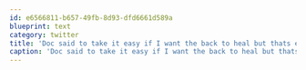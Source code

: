 ```yaml
---
id: e6566811-b657-49fb-8d93-dfd6661d589a
blueprint: text
category: twitter
title: 'Doc said to take it easy if I want the back to heal but thats easier said than done.'
caption: 'Doc said to take it easy if I want the back to heal but thats easier said than done.'
---
```

